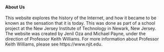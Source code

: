#### About Us
<p> This website explores the history of the Internet, and how it became to be known as the sensation that it is today.  This was done as part of a school project at the New Jersey Institute of Technology in Newark, New Jersey.  The website was created by Jenil Oza and Michael Payne, under the direction of Professor Keith Williams.  For more information about Professor Keith Williams, please see https://www.njit.edu.
